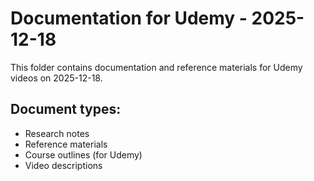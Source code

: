 # Documentation for Udemy - 2025-12-18

This folder contains documentation and reference materials for Udemy videos on 2025-12-18.

## Document types:
- Research notes
- Reference materials
- Course outlines (for Udemy)
- Video descriptions
